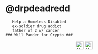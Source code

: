  # @drpdeadredd
 
```
   Help a Homeless Disabled
   ex-soldier drug addict 
   father of 2 w/ cancer
### Will Pander for Crypto ###
```



<p align="center"><a href="bitcoin:bc1qv2t3equwlgzeqkedjndgjfrd3cx5l8ekvdhe8a"><img src="https://img.shields.io/keybase/btc/drpdeadredd?color=red&style=flat-square" height="25"  alt="Keybase BTC" /></a>
<a href="zec:t1gHqTXDrBXdoCuo66Z76BQWQ66xzMg196p"><img src="https://img.shields.io/keybase/zec/drpdeadredd?color=red&style=flat-square" height="25" alt="Keybase ZEC" /></a></p>


